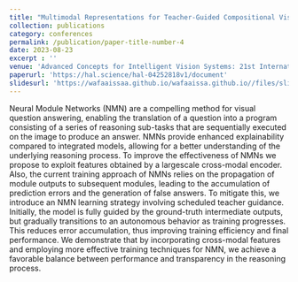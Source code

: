 ```yaml
---
title: "Multimodal Representations for Teacher-Guided Compositional Visual Reasoning"
collection: publications
category: conferences
permalink: /publication/paper-title-number-4
date: 2023-08-23
excerpt : ''
venue: 'Advanced Concepts for Intelligent Vision Systems: 21st International Conference, ACIVS 2023 Kumamoto, Japan, August 21–23, 2023 Proceedings'
paperurl: 'https://hal.science/hal-04252818v1/document'
slidesurl: 'https://wafaaissaa.github.io/wafaaissa.github.io//files/slides_acivs_TF.pdf'
---
```


Neural Module Networks (NMN) are a compelling method for visual question answering, enabling the translation of a question into a program consisting of a series of reasoning sub-tasks that are sequentially executed on the image to produce an answer. NMNs provide enhanced explainability compared to integrated models, allowing for a better understanding of the underlying reasoning process. To improve the
effectiveness of NMNs we propose to exploit features obtained by a largescale cross-modal encoder. Also, the current training approach of NMNs
relies on the propagation of module outputs to subsequent modules, leading to the accumulation of prediction errors and the generation of false
answers. To mitigate this, we introduce an NMN learning strategy involving scheduled teacher guidance. Initially, the model is fully guided
by the ground-truth intermediate outputs, but gradually transitions to an autonomous behavior as training progresses. This reduces error accumulation, thus improving training efficiency and final performance. We demonstrate that by incorporating cross-modal features and employing
more effective training techniques for NMN, we achieve a favorable balance between performance and transparency in the reasoning process.
